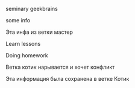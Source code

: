 seminary geekbrains

some info 

Эта инфа из ветки мастер

Learn lessons

Doing homework


Ветка котик нарывается и хочет конфликт

Эта информация была сохранена в ветке Котик